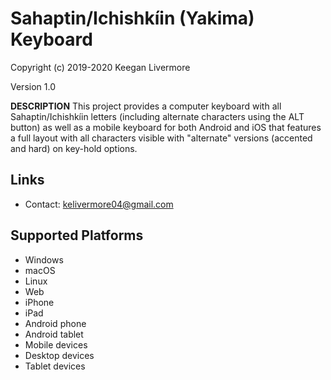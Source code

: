 Sahaptin/Ichishkíin (Yakima) Keyboard
=====================

Copyright (c) 2019-2020 Keegan Livermore

Version 1.0

__DESCRIPTION__
This project provides a computer keyboard with all Sahaptin/Ichishkíin letters (including alternate characters using the ALT button) as well as a mobile keyboard for both Android and iOS that features a full layout with all characters visible with "alternate" versions (accented and hard) on key-hold options.

Links
-----

 * Contact:  kelivermore04@gmail.com

Supported Platforms
-------------------
 * Windows
 * macOS
 * Linux
 * Web
 * iPhone
 * iPad
 * Android phone
 * Android tablet
 * Mobile devices
 * Desktop devices
 * Tablet devices


 
